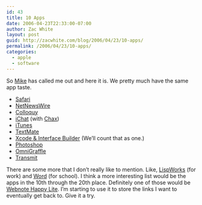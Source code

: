 ```yaml
---
id: 43
title: 10 Apps
date: 2006-04-23T22:33:00-07:00
author: Zac White
layout: post
guid: http://zacwhite.com/blog/2006/04/23/10-apps/
permalink: /2006/04/23/10-apps/
categories:
  - apple
  - software
---
```

So [Mike](http://screenflicker.com/mike/computers/10-or-so-mac-apps/) has called me out and here it is. We pretty much have the same app taste.

  * [Safari](http://www.apple.com/macosx/features/safari/)
  * [NetNewsWire](http://ranchero.com/)
  * [Colloquy](http://colloquy.info/)
  * [iChat](http://www.apple.com/macosx/features/ichat/) (with [Chax](http://www.ksuther.com/chax/))
  * [iTunes](http://www.apple.com/itunes/)
  * [TextMate](http://macromates.com/)
  * [Xcode & Interface Builder](http://www.apple.com/macosx/features/xcode/) (We&#8217;ll count that as one.)
  * [Photoshop](http://www.adobe.com/products/photoshop/main.html)
  * [OmniGraffle](http://www.omnigroup.com/applications/omnigraffle/)
  * [Transmit](http://www.panic.com/transmit/)

There are some more that I don&#8217;t really like to mention. Like, [LispWorks](http://www.lispworks.com/) (for work) and [Word](http://www.microsoft.com/mac/products/word2004/word2004.aspx?pid=word2004) (for school). I think a more interesting list would be the apps in the 10th through the 20th place. Definitely one of those would be [Webnote Happy Lite](http://www.happyapps.com/webnotehappy/). I&#8217;m starting to use it to store the links I want to eventually get back to. Give it a try.